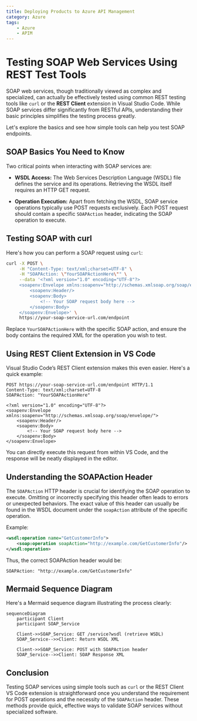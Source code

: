 ```yaml
---
title: Deploying Products to Azure API Management
category: Azure
tags:
    - Azure
    - APIM
---
```



# Testing SOAP Web Services Using REST Test Tools

SOAP web services, though traditionally viewed as complex and specialized, can actually be effectively tested using common REST testing tools like `curl` or the **REST Client** extension in Visual Studio Code. While SOAP services differ significantly from RESTful APIs, understanding their basic principles simplifies the testing process greatly.

Let's explore the basics and see how simple tools can help you test SOAP endpoints.

## SOAP Basics You Need to Know

Two critical points when interacting with SOAP services are:

- **WSDL Access:** The Web Services Description Language (WSDL) file defines the service and its operations. Retrieving the WSDL itself requires an HTTP GET request.

- **Operation Execution:** Apart from fetching the WSDL, SOAP service operations typically use POST requests exclusively. Each POST request should contain a specific `SOAPAction` header, indicating the SOAP operation to execute.

## Testing SOAP with curl

Here's how you can perform a SOAP request using `curl`:

```bash
curl -X POST \
     -H "Content-Type: text/xml;charset=UTF-8" \
     -H "SOAPAction: \"YourSOAPActionHere\"" \
     --data '<?xml version="1.0" encoding="UTF-8"?>
     <soapenv:Envelope xmlns:soapenv="http://schemas.xmlsoap.org/soap/envelope/">
         <soapenv:Header/>
         <soapenv:Body>
             <!-- Your SOAP request body here -->
         </soapenv:Body>
     </soapenv:Envelope>' \
     https://your-soap-service-url.com/endpoint
```

Replace `YourSOAPActionHere` with the specific SOAP action, and ensure the body contains the required XML for the operation you wish to test.

## Using REST Client Extension in VS Code

Visual Studio Code’s REST Client extension makes this even easier. Here's a quick example:

```http
POST https://your-soap-service-url.com/endpoint HTTP/1.1
Content-Type: text/xml;charset=UTF-8
SOAPAction: "YourSOAPActionHere"

<?xml version="1.0" encoding="UTF-8"?>
<soapenv:Envelope xmlns:soapenv="http://schemas.xmlsoap.org/soap/envelope/">
    <soapenv:Header/>
    <soapenv:Body>
        <!-- Your SOAP request body here -->
    </soapenv:Body>
</soapenv:Envelope>
```

You can directly execute this request from within VS Code, and the response will be neatly displayed in the editor.

## Understanding the SOAPAction Header

The `SOAPAction` HTTP header is crucial for identifying the SOAP operation to execute. Omitting or incorrectly specifying this header often leads to errors or unexpected behaviors. The exact value of this header can usually be found in the WSDL document under the `soapAction` attribute of the specific operation.

Example:

```xml
<wsdl:operation name="GetCustomerInfo">
    <soap:operation soapAction="http://example.com/GetCustomerInfo"/>
</wsdl:operation>
```

Thus, the correct SOAPAction header would be:

```
SOAPAction: "http://example.com/GetCustomerInfo"
```

## Mermaid Sequence Diagram

Here's a Mermaid sequence diagram illustrating the process clearly:

```mermaid
sequenceDiagram
    participant Client
    participant SOAP_Service

    Client->>SOAP_Service: GET /service?wsdl (retrieve WSDL)
    SOAP_Service-->>Client: Return WSDL XML

    Client->>SOAP_Service: POST with SOAPAction header
    SOAP_Service-->>Client: SOAP Response XML
```

## Conclusion

Testing SOAP services using simple tools such as `curl` or the REST Client VS Code extension is straightforward once you understand the requirement for POST operations and the necessity of the `SOAPAction` header. These methods provide quick, effective ways to validate SOAP services without specialized software.
